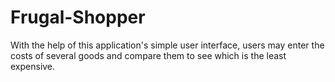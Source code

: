 # Frugal-Shopper
With the help of this application's simple user interface, users may enter the costs of several goods and compare them to see which is the least expensive.
